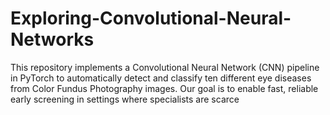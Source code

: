 # Exploring-Convolutional-Neural-Networks
This repository implements a Convolutional Neural Network (CNN) pipeline in PyTorch to automatically detect and classify ten different eye diseases from Color Fundus Photography images. Our goal is to enable fast, reliable early screening in settings where specialists are scarce

